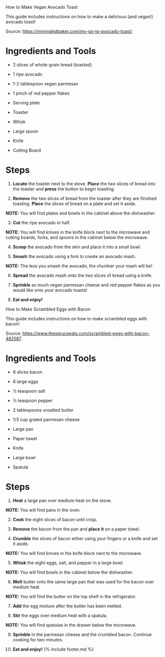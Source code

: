How to Make Vegan Avocado Toast

This guide includes instructions on how to make a delicious (and vegan!)
avocado toast!

Source: <https://minimalistbaker.com/my-go-to-avocado-toast/>

# Ingredients and Tools

-   2 slices of whole-grain bread (toasted)

-   1 ripe avocado

-   1-2 tablespoon vegan parmesan

-   1 pinch of red pepper flakes

-   Serving plate

-   Toaster

-   Whisk

-   Large spoon

-   Knife

-   Cutting Board

# Steps 

1.  **Locate** the toaster next to the stove. **Place** the two slices
    of bread into the toaster and **press** the button to begin
    toasting.

2.  **Remove** the two slices of bread from the toaster after they are
    finished toasting. **Place** the slices of bread on a plate and set
    it aside.

**NOTE:** You will find plates and bowls in the cabinet above the
dishwasher.

3.  **Cut** the ripe avocado in half.

**NOTE:** You will find knives in the knife block next to the microwave
and cutting boards, forks, and spoons in the cabinet below the
microwave.

4.  **Scoop** the avocado from the skin and place it into a small bowl.

5.  **Smash** the avocado using a fork to create an avocado mash.

**NOTE:** The less you smash the avocado, the chunkier your mash will
be!

6.  **Spread** the avocado mash onto the two slices of bread using a
    knife.

7.  **Sprinkle** as much vegan parmesan cheese and red pepper flakes as
    you would like onto your avocado toasts!

8.  **Eat and enjoy!**

How to Make Scrambled Eggs with Bacon

This guide includes instructions on how to make scrambled eggs with
bacon!

Source: <https://www.thespruceeats.com/scrambled-eggs-with-bacon-482587>

# Ingredients and Tools

-   8 slices bacon

-   8 large eggs

-   ½ teaspoon salt

-   ½ teaspoon pepper

-   2 tablespoons unsalted butter

-   1/3 cup grated parmesan cheese

-   Large pan

-   Paper towel

-   Knife

-   Large bowl

-   Spatula

# Steps 

1.  **Heat** a large pan over medium heat on the stove.

**NOTE:** You will find pans in the oven.

2.  **Cook** the eight slices of bacon until crisp.

3.  **Remove** the bacon from the pan and **place it** on a paper towel.

4.  **Crumble** the slices of bacon either using your fingers or a knife
    and set it aside.

**NOTE:** You will find knives in the knife block next to the microwave.

5.  **Whisk** the eight eggs, salt, and pepper in a large bowl.

**NOTE:** You will find bowls in the cabinet below the dishwasher.

6.  **Melt** butter onto the same large pan that was used for the bacon
    over medium heat.

**NOTE:** You will find the butter on the top shelf in the refrigerator.

7.  **Add** the egg mixture after the butter has been melted.

8.  **Stir** the eggs over medium heat with a spatula.

**NOTE:** You will find spatulas in the drawer below the microwave.

9.  **Sprinkle** in the parmesan cheese and the crumbled bacon. Continue
    cooking for two minutes.

10. **Eat and enjoy!**
{% include footer.md %}